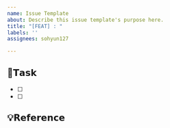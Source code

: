 ```yaml
---
name: Issue Template
about: Describe this issue template's purpose here.
title: "[FEAT] : "
labels: ''
assignees: sohyun127

---
```


## 📌𝗧𝗮𝘀𝗸
- [ ] 
- [ ] 

## 💡𝗥𝗲𝗳𝗲𝗿𝗲𝗻𝗰𝗲
